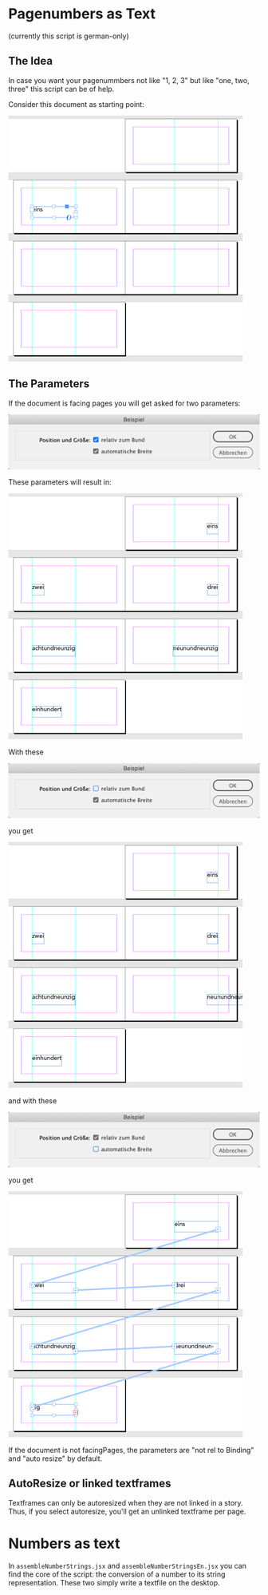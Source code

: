 ﻿# Pagenumbers as Text

(currently this script is german-only)

## The Idea

In case you want your pagenummbers not like "1, 2, 3" but like "one, two, three" this script can be of help.

Consider this document as starting point:

![start](./imgs/01-nr.png)

## The Parameters

If the document is facing pages you will get asked for two parameters:

![parameters](./imgs/02-nr.png)

These parameters will result in:

![rel und auto](./imgs/03-nr.png)

With these 

![left auto](./imgs/04-nr.png)

you get

![start](./imgs/05-nr.png)

and with these

![start](./imgs/07-nr.png)

you get

![start](./imgs/06-nr.png)

If the document is not facingPages, the parameters are "not rel to Binding" and "auto resize" by default.

## AutoResize or linked textframes

Textframes can only be autoresized when they are not linked in a story. Thus, if you select autoresize, you'll get an unlinked textframe per page.

# Numbers as text

In `assembleNumberStrings.jsx` and `assembleNumberStringsEn.jsx` you can find the core of the script: the conversion of a number to its string representation.
These two simply write a textfile on the desktop.